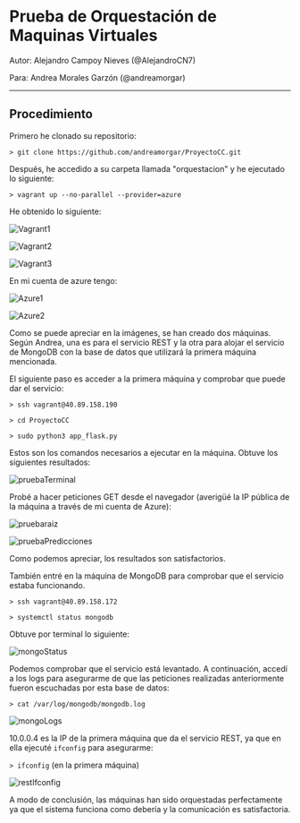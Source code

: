 # Prueba de Orquestación de Maquinas Virtuales

Autor: Alejandro Campoy Nieves (@AlejandroCN7)

Para: Andrea Morales Garzón (@andreamorgar)

---

## Procedimiento

Primero he clonado su repositorio:

`> git clone https://github.com/andreamorgar/ProyectoCC.git`

Después, he accedido a su carpeta llamada "orquestacion" y he ejecutado lo siguiente:

`> vagrant up --no-parallel --provider=azure`

He obtenido lo siguiente:

![Vagrant1](images/figurasComprobacionOrquestacion/vagrant1.png)

![Vagrant2](images/figurasComprobacionOrquestacion/vagrant2.png)

![Vagrant3](images/figurasComprobacionOrquestacion/vagrant3.png)

En mi cuenta de azure tengo:

![Azure1](images/figurasComprobacionOrquestacion/azure_rest.png)

![Azure2](images/figurasComprobacionOrquestacion/azure_mongo.png)

Como se puede apreciar en la imágenes, se han creado dos máquinas. Según Andrea, una es para el servicio REST y la otra para alojar el servicio de MongoDB con la base de datos que utilizará la primera máquina mencionada.

El siguiente paso es acceder a la primera máquina y comprobar que puede dar el servicio:

`> ssh vagrant@40.89.158.190`

`> cd ProyectoCC`

`> sudo python3 app_flask.py`

Estos son los comandos necesarios a ejecutar en la máquina. Obtuve los siguientes resultados:

![pruebaTerminal](images/figurasComprobacionOrquestacion/prueba_servicio_terminal.png)

Probé a hacer peticiones GET desde el navegador (averigüé la IP pública de la máquina a través de mi cuenta de Azure):

![pruebaraiz](images/figurasComprobacionOrquestacion/prueba_raiz.png)

![pruebaPredicciones](images/figurasComprobacionOrquestacion/prueba_predicciones.png)

Como podemos apreciar, los resultados son satisfactorios.

También entré en la máquina de MongoDB para comprobar que el servicio estaba funcionando.

`> ssh vagrant@40.89.158.172`

`> systemctl status mongodb`

Obtuve por terminal lo siguiente:

![mongoStatus](images/figurasComprobacionOrquestacion/mongo_status.png)

Podemos comprobar que el servicio está levantado. A continuación, accedí a los logs para asegurarme de que las peticiones realizadas anteriormente fueron escuchadas por esta base de datos:

`> cat /var/log/mongodb/mongodb.log`

![mongoLogs](images/figurasComprobacionOrquestacion/mongo_log.png)

10.0.0.4 es la IP de la primera máquina que da el servicio REST, ya que en ella ejecuté `ifconfig` para asegurarme:

`> ifconfig` (en la primera máquina)

![restIfconfig](images/figurasComprobacionOrquestacion/rest_ifconfig.png)

A modo de conclusión, las máquinas han sido orquestadas perfectamente ya que el sistema funciona como debería y la comunicación es satisfactoria.
